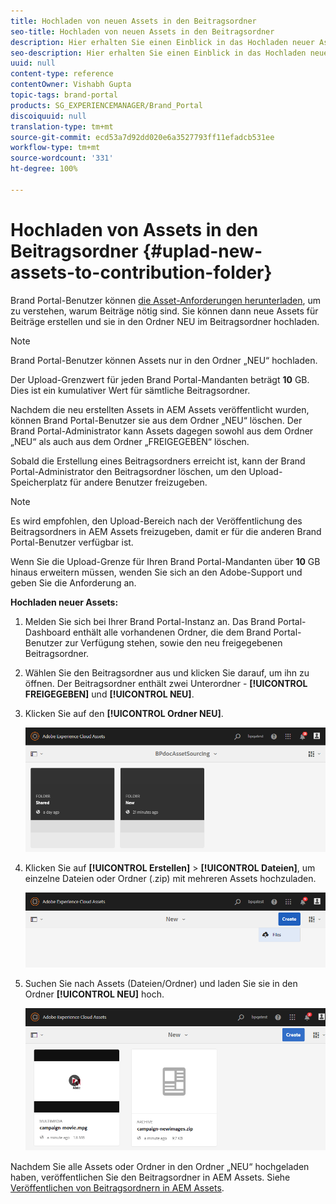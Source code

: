 ```yaml
---
title: Hochladen von neuen Assets in den Beitragsordner
seo-title: Hochladen von neuen Assets in den Beitragsordner
description: Hier erhalten Sie einen Einblick in das Hochladen neuer Assets in den Beitragsordner in Brand Portal.
seo-description: Hier erhalten Sie einen Einblick in das Hochladen neuer Assets in den Beitragsordner in Brand Portal.
uuid: null
content-type: reference
contentOwner: Vishabh Gupta
topic-tags: brand-portal
products: SG_EXPERIENCEMANAGER/Brand_Portal
discoiquuid: null
translation-type: tm+mt
source-git-commit: ecd53a7d92dd020e6a3527793ff11efadcb531ee
workflow-type: tm+mt
source-wordcount: '331'
ht-degree: 100%

---
```



# Hochladen von Assets in den Beitragsordner {#uplad-new-assets-to-contribution-folder}

Brand Portal-Benutzer können [die Asset-Anforderungen herunterladen](brand-portal-download-asset-requirements.md), um zu verstehen, warum Beiträge nötig sind.
Sie können dann neue Assets für Beiträge erstellen und sie in den Ordner NEU im Beitragsordner hochladen.

>[!NOTE]
>
>Brand Portal-Benutzer können Assets nur in den Ordner „NEU“ hochladen.
>
>Der Upload-Grenzwert für jeden Brand Portal-Mandanten beträgt **10** GB. Dies ist ein kumulativer Wert für sämtliche Beitragsordner.

Nachdem die neu erstellten Assets in AEM Assets veröffentlicht wurden, können Brand Portal-Benutzer sie aus dem Ordner „NEU“ löschen. Der Brand Portal-Administrator kann Assets dagegen sowohl aus dem Ordner „NEU“ als auch aus dem Ordner „FREIGEGEBEN“ löschen.

Sobald die Erstellung eines Beitragsordners erreicht ist, kann der Brand Portal-Administrator den Beitragsordner löschen, um den Upload-Speicherplatz für andere Benutzer freizugeben.

>[!NOTE]
>
>Es wird empfohlen, den Upload-Bereich nach der Veröffentlichung des Beitragsordners in AEM Assets freizugeben, damit er für die anderen Brand Portal-Benutzer verfügbar ist.
>
>Wenn Sie die Upload-Grenze für Ihren Brand Portal-Mandanten über **10** GB hinaus erweitern müssen, wenden Sie sich an den Adobe-Support und geben Sie die Anforderung an.

**Hochladen neuer Assets:**

1. Melden Sie sich bei Ihrer Brand Portal-Instanz an.
Das Brand Portal-Dashboard enthält alle vorhandenen Ordner, die dem Brand Portal-Benutzer zur Verfügung stehen, sowie den neu freigegebenen Beitragsordner.

1. Wählen Sie den Beitragsordner aus und klicken Sie darauf, um ihn zu öffnen. Der Beitragsordner enthält zwei Unterordner - **[!UICONTROL FREIGEGEBEN]** und **[!UICONTROL NEU]**.

1. Klicken Sie auf den **[!UICONTROL Ordner NEU]**.

   ![](assets/upload-new-assets1.png)

1. Klicken Sie auf **[!UICONTROL Erstellen]** > **[!UICONTROL Dateien]**, um einzelne Dateien oder Ordner (.zip) mit mehreren Assets hochzuladen.

   ![](assets/upload-new-assets2.png)

1. Suchen Sie nach Assets (Dateien/Ordner) und laden Sie sie in den Ordner **[!UICONTROL NEU]** hoch.

   ![](assets/upload-new-assets3.png)

Nachdem Sie alle Assets oder Ordner in den Ordner „NEU“ hochgeladen haben, veröffentlichen Sie den Beitragsordner in AEM Assets. Siehe [Veröffentlichen von Beitragsordnern in AEM Assets](brand-portal-publish-contribution-folder-to-aem-assets.md).

